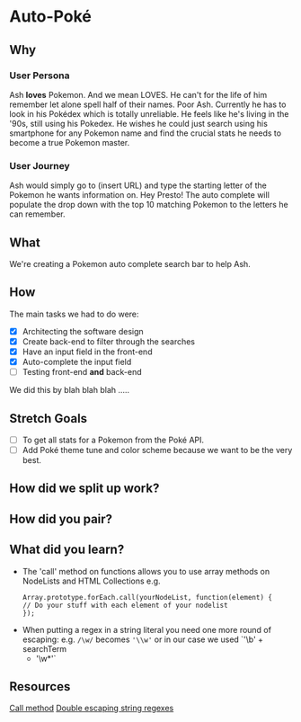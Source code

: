 # Auto-Poké

## Why
### User Persona
Ash __loves__ Pokemon. And we mean LOVES. He can't for the life of him remember let alone spell half of their names. Poor Ash.
Currently he has to look in his Pokédex which is totally unreliable. He feels like he's living in the '90s, still using his Pokedex. He wishes he could just search using his smartphone for any Pokemon name and find the crucial stats he needs to become a true Pokemon master.

### User Journey
Ash would simply go to (insert URL) and type the starting letter of the Pokemon he wants information on. Hey Presto! The auto complete will populate the drop down with the top 10 matching Pokemon to the letters he can remember.

## What
We're creating a Pokemon auto complete search bar to help Ash.

## How
The main tasks we had to do were:
- [x] Architecting the software design
- [x] Create back-end to filter through the searches
- [x] Have an input field in the front-end
- [x] Auto-complete the input field
- [ ] Testing front-end __and__ back-end

We did this by blah blah blah .....

## Stretch Goals
- [ ] To get all stats for a Pokemon from the Poké API.
- [ ] Add Poké theme tune and color scheme because we want to be the very best.

## How did we split up work?

## How did you pair?

## What did you learn?
* The 'call' method on functions allows you to use array methods on NodeLists
  and HTML Collections e.g.
  ```
  Array.prototype.forEach.call(yourNodeList, function(element) {
  // Do your stuff with each element of your nodelist
  });
  ```
* When putting a regex in a string literal you need one more round of escaping:
  e.g. `/\w/` becomes `'\\w'` or in our case we used `'\\b' + searchTerm
  + '\\w*'`

## Resources
[Call
method](http://clubmate.fi/the-intuitive-and-powerful-foreach-loop-in-javascript/#Looping_HTMLCollection_or_a_nodeList_with_forEach)
[Double escaping string
regexes](https://stackoverflow.com/questions/2712878/javascript-regex-pattern-concatenate-with-variable/2712896#2712896)
